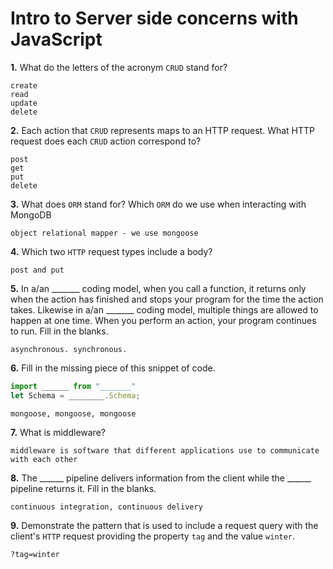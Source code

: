 # Intro to Server side concerns with JavaScript

**1.** What do the letters of the acronym `CRUD` stand for?
<!-- enter you answer in the space below -->
```
create
read 
update
delete
```
**2.** Each action that `CRUD` represents maps to an HTTP request. What HTTP request does each `CRUD` action correspond to?
<!-- enter you answer in the space below -->
```
post
get
put
delete
```
**3.** What does `ORM` stand for? Which `ORM` do we use when interacting with MongoDB
<!-- enter you answer in the space below -->
```
object relational mapper - we use mongoose
```
**4.** Which two `HTTP` request types include a body?
<!-- enter you answer in the space below -->
```
post and put
```
**5.** In a/an _______ coding model, when you call a function, it returns only when the action has finished and stops your program for the time the action takes. Likewise in a/an _______ coding model, multiple things are allowed to happen at one time. When you perform an action, your program continues to run.  Fill in the blanks.
<!-- enter you answer in the space below -->
```
asynchronous. synchronous.
```

**6.** Fill in the missing piece of this snippet of code.
```js
import ______ from "_______"
let Schema = ________.Schema;
```
<!-- enter you answer in the space below -->
```
mongoose, mongoose, mongoose
```
**7.** What is middleware?
<!-- enter you answer in the space below -->
```
middleware is software that different applications use to communicate with each other
```
**8.** The ______ pipeline delivers information from the client while the ______ pipeline returns it. Fill in the blanks. 
<!-- enter you answer in the space below -->
```
continuous integration, continuous delivery
```
**9.** 
Demonstrate the pattern that is used to include a request query with the client's `HTTP` request providing the property `tag` and the value `winter`.
<!-- enter you answer in the space below -->
```
?tag=winter
```